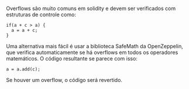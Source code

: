 Overflows são muito comuns em solidity e devem ser verificados com estruturas de controle como:
```
if(a + c > a) {
  a = a + c;
}
```

Uma alternativa mais fácil é usar a biblioteca SafeMath da OpenZeppelin, que verifica automaticamente se há overflows em todos os operadores matemáticos. O código resultante se parece com isso:
```
a = a.add(c);
``` 
Se houver um overflow, o código será revertido.
